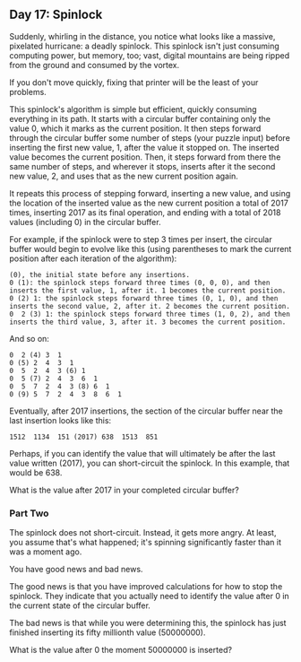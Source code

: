 ## Day 17: Spinlock

Suddenly, whirling in the distance, you notice what looks like a massive, pixelated hurricane: a deadly spinlock. This spinlock isn't just consuming computing power, but memory, too; vast, digital mountains are being ripped from the ground and consumed by the vortex.

If you don't move quickly, fixing that printer will be the least of your problems.

This spinlock's algorithm is simple but efficient, quickly consuming everything in its path. It starts with a circular buffer containing only the value 0, which it marks as the current position. It then steps forward through the circular buffer some number of steps (your puzzle input) before inserting the first new value, 1, after the value it stopped on. The inserted value becomes the current position. Then, it steps forward from there the same number of steps, and wherever it stops, inserts after it the second new value, 2, and uses that as the new current position again.

It repeats this process of stepping forward, inserting a new value, and using the location of the inserted value as the new current position a total of 2017 times, inserting 2017 as its final operation, and ending with a total of 2018 values (including 0) in the circular buffer.

For example, if the spinlock were to step 3 times per insert, the circular buffer would begin to evolve like this (using parentheses to mark the current position after each iteration of the algorithm):

    (0), the initial state before any insertions.
    0 (1): the spinlock steps forward three times (0, 0, 0), and then inserts the first value, 1, after it. 1 becomes the current position.
    0 (2) 1: the spinlock steps forward three times (0, 1, 0), and then inserts the second value, 2, after it. 2 becomes the current position.
    0  2 (3) 1: the spinlock steps forward three times (1, 0, 2), and then inserts the third value, 3, after it. 3 becomes the current position.

And so on:

    0  2 (4) 3  1
    0 (5) 2  4  3  1
    0  5  2  4  3 (6) 1
    0  5 (7) 2  4  3  6  1
    0  5  7  2  4  3 (8) 6  1
    0 (9) 5  7  2  4  3  8  6  1

Eventually, after 2017 insertions, the section of the circular buffer near the last insertion looks like this:
```
1512  1134  151 (2017) 638  1513  851
```
Perhaps, if you can identify the value that will ultimately be after the last value written (2017), you can short-circuit the spinlock. In this example, that would be 638.

What is the value after 2017 in your completed circular buffer?

### Part Two

The spinlock does not short-circuit. Instead, it gets more angry. At least, you assume that's what happened; it's spinning significantly faster than it was a moment ago.

You have good news and bad news.

The good news is that you have improved calculations for how to stop the spinlock. They indicate that you actually need to identify the value after 0 in the current state of the circular buffer.

The bad news is that while you were determining this, the spinlock has just finished inserting its fifty millionth value (50000000).

What is the value after 0 the moment 50000000 is inserted?
